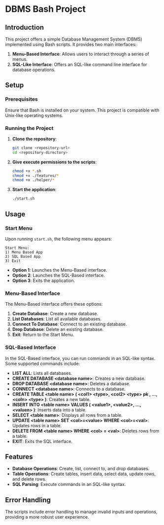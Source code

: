 # DBMS Bash Project

## Introduction
This project offers a simple Database Management System (DBMS) implemented using Bash scripts. It provides two main interfaces:
1. **Menu-Based Interface**: Allows users to interact through a series of menus.
2. **SQL-Like Interface**: Offers an SQL-like command line interface for database operations.

## Setup
### Prerequisites
Ensure that Bash is installed on your system. This project is compatible with Unix-like operating systems.

### Running the Project
1. **Clone the repository**:
   ```bash
   git clone <repository-url>
   cd <repository-directory>
   ```
2. **Give execute permissions to the scripts**:
   ```bash
   chmod +x *.sh
   chmod +x ./features/*
   chmod +x ./helper/*
   ```
3. **Start the application**:
   ```bash
   ./start.sh
   ```

## Usage

### Start Menu
Upon running `start.sh`, the following menu appears:
```
Start Menu:
1) Menu Based App
2) SQL Based App
3) Exit
```

- **Option 1**: Launches the Menu-Based interface.
- **Option 2**: Launches the SQL-Based interface.
- **Option 3**: Exits the application.

### Menu-Based Interface
The Menu-Based interface offers these options:
1. **Create Database**: Create a new database.
2. **List Databases**: List all available databases.
3. **Connect To Database**: Connect to an existing database.
4. **Drop Database**: Delete an existing database.
5. **Exit**: Return to the Start Menu.

### SQL-Based Interface
In the SQL-Based interface, you can run commands in an SQL-like syntax. Some supported commands include:

- **LIST ALL**: Lists all databases.
- **CREATE DATABASE \<database name\>**: Creates a new database.
- **DROP DATABASE \<database name\>**: Deletes a database.
- **CONNECT \<database name\>**: Connects to a database.
- **CREATE TABLE \<table name\> ( \<col1\> \<type\>, \<col2\> \<type\> pk , ..., \<coln\> \<type\> )**: Creates a new table.
- **INSERT INTO \<table name\> VALUES ( \<value1\>, \<value2\>, ..., \<valuen\> )**: Inserts data into a table.
- **SELECT \<table name\>**: Displays all rows from a table.
- **UPDATE \<table name\> SET \<col\>=\<value\> WHERE \<col\>=\<val\>**: Updates rows in a table.
- **DELETE FROM \<table name\> WHERE \<col\> = \<val\>**: Deletes rows from a table.
- **EXIT**: Exits the SQL interface.

## Features
- **Database Operations**: Create, list, connect to, and drop databases.
- **Table Operations**: Create tables, insert data, select data, update rows, and delete rows.
- **SQL Parsing**: Execute commands in an SQL-like syntax.

## Error Handling
The scripts include error handling to manage invalid inputs and operations, providing a more robust user experience.

